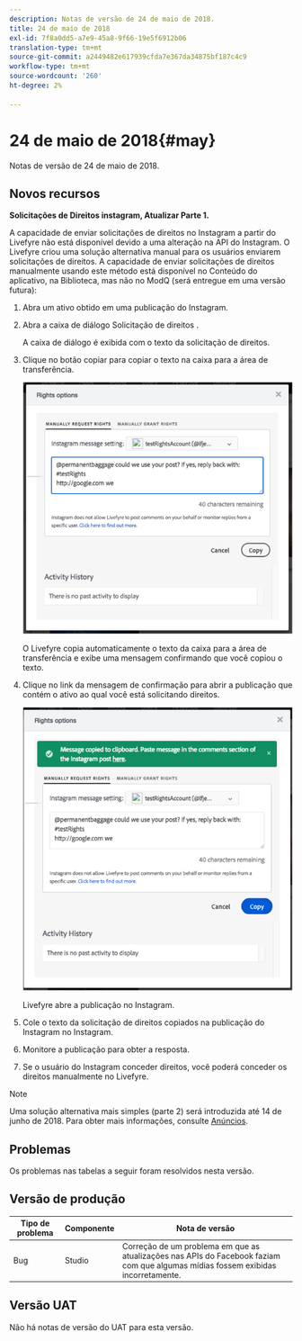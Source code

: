 ```yaml
---
description: Notas de versão de 24 de maio de 2018.
title: 24 de maio de 2018
exl-id: 7f8a0dd5-a7e9-45a8-9f66-19e5f6912b06
translation-type: tm+mt
source-git-commit: a2449482e617939cfda7e367da34875bf187c4c9
workflow-type: tm+mt
source-wordcount: '260'
ht-degree: 2%

---
```


# 24 de maio de 2018{#may}

Notas de versão de 24 de maio de 2018.

## Novos recursos

**Solicitações de Direitos instagram, Atualizar Parte 1.**

A capacidade de enviar solicitações de direitos no Instagram a partir do Livefyre não está disponível devido a uma alteração na API do Instagram. O Livefyre criou uma solução alternativa manual para os usuários enviarem solicitações de direitos. A capacidade de enviar solicitações de direitos manualmente usando este método está disponível no Conteúdo do aplicativo, na Biblioteca, mas não no ModQ (será entregue em uma versão futura):

1. Abra um ativo obtido em uma publicação do Instagram.
1. Abra a caixa de diálogo Solicitação de direitos .

   A caixa de diálogo é exibida com o texto da solicitação de direitos.

1. Clique no botão copiar para copiar o texto na caixa para a área de transferência.

   ![](../assets/rr_insta_workaround1.png)

   O Livefyre copia automaticamente o texto da caixa para a área de transferência e exibe uma mensagem confirmando que você copiou o texto.

1. Clique no link da mensagem de confirmação para abrir a publicação que contém o ativo ao qual você está solicitando direitos.

   ![](../assets/rr_insta_workaround2.png)

   Livefyre abre a publicação no Instagram.

1. Cole o texto da solicitação de direitos copiados na publicação do Instagram no Instagram.
1. Monitore a publicação para obter a resposta.
1. Se o usuário do Instagram conceder direitos, você poderá conceder os direitos manualmente no Livefyre.

>[!NOTE]
>
>Uma solução alternativa mais simples (parte 2) será introduzida até 14 de junho de 2018. Para obter mais informações, consulte [Anúncios](/help/using/c-anouncements.md#c_anouncements).

## Problemas

Os problemas nas tabelas a seguir foram resolvidos nesta versão.

## Versão de produção

| **Tipo de problema** | **Componente** | **Nota de versão** |
|---|---|---|
| Bug | Studio | Correção de um problema em que as atualizações nas APIs do Facebook faziam com que algumas mídias fossem exibidas incorretamente. |

## Versão UAT

Não há notas de versão do UAT para esta versão.
